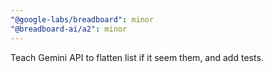 ```yaml
---
"@google-labs/breadboard": minor
"@breadboard-ai/a2": minor
---
```


Teach Gemini API to flatten list if it seem them, and add tests.
